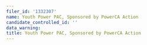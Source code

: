 ```yaml
---
filer_id: '1332307'
name: Youth Power PAC, Sponsored by PowerCA Action
candidate_controlled_id: ''
data_warning: 
title: Youth Power PAC, Sponsored by PowerCA Action
---
```


